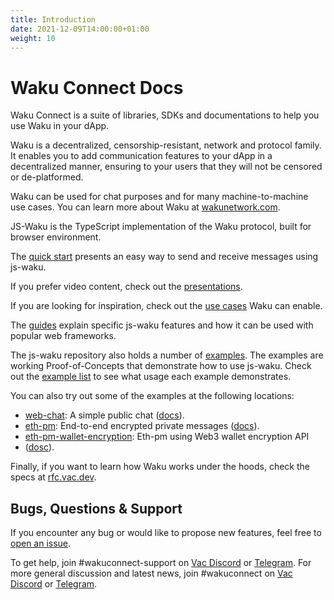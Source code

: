 ```yaml
---
title: Introduction
date: 2021-12-09T14:00:00+01:00
weight: 10
---
```


# Waku Connect Docs

Waku Connect is a suite of libraries, SDKs and documentations to help you use Waku in your dApp.

Waku is a decentralized, censorship-resistant, network and protocol family.
It enables you to add communication features to your dApp in a decentralized manner,
ensuring to your users that they will not be censored or de-platformed.

Waku can be used for chat purposes and for many machine-to-machine use cases.
You can learn more about Waku at [wakunetwork.com](https://wakunetwork.com).

JS-Waku is the TypeScript implementation of the Waku protocol,
built for browser environment.

The [quick start](/docs/quick_start/) presents an easy way to send and receive messages using js-waku.

If you prefer video content, check out the [presentations](/docs/presentations).

If you are looking for inspiration, check out the [use cases](/docs/use_cases) Waku can enable.

The [guides](/docs/guides) explain specific js-waku features
and how it can be used with popular web frameworks.

The js-waku repository also holds a number of [examples](https://github.com/status-im/js-waku/tree/main/examples).
The examples are working Proof-of-Concepts that demonstrate how to use js-waku.
Check out the [example list](/docs/examples/) to see what usage each example demonstrates.

You can also try out some of the examples at the following locations:

- [web-chat](https://js-waku.wakuconnect.dev/examples/web-chat): A simple public chat ([docs](/docs/examples/#web-chat-app)).
- [eth-pm](https://js-waku.wakuconnect.dev/examples/eth-pm): End-to-end encrypted private messages
  ([docs](/docs/examples/#ethereum-private-message-web-app)).
- [eth-pm-wallet-encryption](https://js-waku.wakuconnect.dev/examples/eth-pm-wallet-encryption): Eth-pm using Web3 wallet encryption API
- ([dosc](/docs/examples/#ethereum-private-message-using-web3-wallet-encryption-api-web-app)).


Finally, if you want to learn how Waku works under the hoods, check the specs at [rfc.vac.dev](https://rfc.vac.dev/).

## Bugs, Questions & Support

If you encounter any bug or would like to propose new features, feel free to [open an issue](https://github.com/status-im/js-waku/issues/new/).

To get help, join #wakuconnect-support on [Vac Discord](https://discord.gg/j5pGbn7MHZ) or [Telegram](https://t.me/wakuconnectsupport).
For more general discussion and latest news, join #wakuconnect on [Vac Discord](https://discord.gg/9DgykdmpZ6) or [Telegram](https://t.me/wakuconnect).
